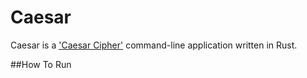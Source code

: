 # Caesar
Caesar is a ['Caesar Cipher'](https://en.wikipedia.org/wiki/Caesar_cipher) command-line application written in Rust. 

##How To Run
